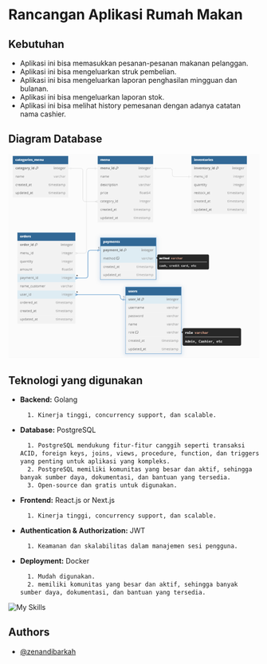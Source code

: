 
# Rancangan Aplikasi Rumah Makan



## Kebutuhan

- Aplikasi ini bisa memasukkan pesanan-pesanan makanan pelanggan.
- Aplikasi ini bisa mengeluarkan struk pembelian.
- Aplikasi ini bisa mengeluarkan laporan penghasilan mingguan dan bulanan.
- Aplikasi ini bisa mengeluarkan laporan stok.
- Aplikasi ini bisa melihat history pemesanan dengan adanya catatan nama cashier.

## Diagram Database
![alt text](https://github.com/zenandibarkah/PT-Qoin-Indonesia/blob/master/Question%201/Diagram_database.png?raw=true)

## Teknologi yang digunakan
- **Backend:** Golang
        
        1. Kinerja tinggi, concurrency support, dan scalable.
- **Database:** PostgreSQL

        1. PostgreSQL mendukung fitur-fitur canggih seperti transaksi ACID, foreign keys, joins, views, procedure, function, dan triggers yang penting untuk aplikasi yang kompleks.
        2. PostgreSQL memiliki komunitas yang besar dan aktif, sehingga banyak sumber daya, dokumentasi, dan bantuan yang tersedia.
        3. Open-source dan gratis untuk digunakan.
- **Frontend:** React.js or Next.js
        
        1. Kinerja tinggi, concurrency support, dan scalable.
- **Authentication & Authorization:** JWT

        1. Keamanan dan skalabilitas dalam manajemen sesi pengguna.
- **Deployment:** Docker
    
        1. Mudah digunakan.
        2. memiliki komunitas yang besar dan aktif, sehingga banyak sumber daya, dokumentasi, dan bantuan yang tersedia.
        

![My Skills](https://go-skill-icons.vercel.app/api/icons?i=golang,react,nextjs,postgresql,docker)

## Authors

- [@zenandibarkah](https://github.com/zenandibarkah)
